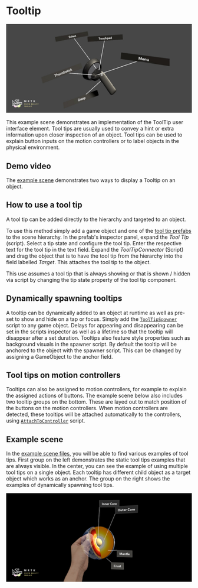 # Tooltip #

![Tooltip](../Documentation/Images/Tooltip/MRTK_Tooltip_Main.png)

This example scene demonstrates an implementation of the ToolTip user interface element. Tool tips are usually used to convey a hint or extra information upon closer inspection of an object. Tool tips can be used to explain button inputs on the motion controllers or to label objects in the physical environment.

## Demo video ##

The [example scene](https://gfycat.com/WarmOblongBilby) demonstrates two ways to display a Tooltip on an object.

## How to use a tool tip ##
A tool tip can be added directly to the hierarchy and targeted to an object.

To use this method simply add a game object and one of the [tool tip prefabs](https://github.com/Microsoft/MixedRealityToolkit-Unity/blob/mrtk_release/Assets/MixedRealityToolkit.SDK/Features/UX/Prefabs/Tooltips) to the scene hierarchy. In the prefab's inspector panel, expand the *Tool Tip* (script). Select a tip state and configure the tool tip.  Enter the respective text for the tool tip in the text field. Expand the *ToolTipConnector* (Script) and drag the object that is to have the tool tip from the hierarchy into the field labelled *Target*. This attaches the tool tip to the object. 

This use assumes a tool tip that is always showing or that is shown / hidden via script by changing the tip state property of the tool tip component.
 
## Dynamically spawning tooltips ##
A tooltip can be dynamically added to an object at runtime as well as pre-set to show and hide on a tap or focus. Simply add the [`ToolTipSpawner`](https://github.com/Microsoft/MixedRealityToolkit-Unity/blob/mrtk_release/Assets/MixedRealityToolkit.SDK/Features/UX/Scripts/Tooltips/ToolTipSpawner.cs) script to any game object. Delays for appearing and disappearing can be set in the scripts inspector as well as a lifetime so that the tooltip will disappear after a set duration. Tooltips also feature style properties such as background visuals in the spawner script. By default the tooltip will be anchored to the object with the spawner script. This can be changed by assigning a GameObject to the anchor field.

## Tool tips on motion controllers ##
Tooltips can also be assigned to motion controllers, for example to explain the assigned actions of buttons. The example scene below also includes two tooltip groups on the bottom. These are layed out to match position of the buttons on the motion controllers. When motion controllers are detected, these tooltips will be attached automatically to the controllers, using [`AttachToController`](xref:Microsoft.MixedReality.Toolkit.Utilities.Solvers.AttachToController) script.

## Example scene ##
In the [example scene files](https://github.com/Microsoft/MixedRealityToolkit-Unity/blob/mrtk_release/Assets/MixedRealityToolkit.Examples/Demos/UX/Tooltips/Scenes), you will be able to find various examples of tool tips. First group on the left demonstrates the static tool tips examples that are always visible. In the center, you can see the example of using multiple tool tips on a single object. Each tooltip has different child object as a target object which works as an anchor. The group on the right shows the examples of dynamically spawning tool tips.

<img src="../Documentation/Images/ManipulationHandler/MRTK_Manipulation_Main.png" width="600">
